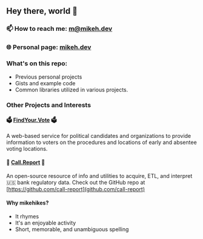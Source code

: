 ## Hey there, world 👋

### 📫 How to reach me: m@mikeh.dev
### 🌐 Personal page: [mikeh.dev](https://mikeh.dev)


### What's on this repo:
   - Previous personal projects
   - Gists and example code
   - Common libraries utilized in various projects.

### Other Projects and Interests

#### 🗳️ [FindYour.Vote](https://findyour.vote) 🗳️

A web-based service for political candidates and organizations to provide information to voters on the procedures and locations of early and absentee voting locations.

#### 🏦 [Call.Report](https://call.report) 🧾

An open-source resource of info and utilities to acquire, ETL, and interpret 🇺🇸 bank regulatory data. Check out the GitHub repo at [https://github.com/call-report](github.com/call-report)
   
#### Why mikehikes?
- It rhymes
- It's an enjoyable activity
- Short, memorable, and unambiguous spelling
